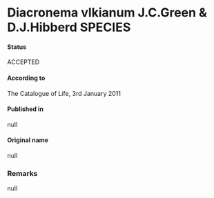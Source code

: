 Diacronema vlkianum J.C.Green & D.J.Hibberd SPECIES
=======

#### Status
ACCEPTED

#### According to
The Catalogue of Life, 3rd January 2011

#### Published in
null

#### Original name
null

### Remarks
null